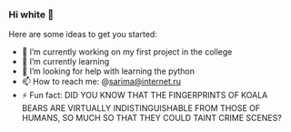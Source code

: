 ### Hi white 👋
Here are some ideas to get you started:
- 🔭 I’m currently working on my first project in the college
- 🌱 I’m currently learning 
- 🤔 I’m looking for help with learning the python
- 📫 How to reach me: @sarima@internet.ru
- ⚡ Fun fact: DID YOU KNOW THAT THE FINGERPRINTS OF KOALA BEARS ARE VIRTUALLY INDISTINGUISHABLE FROM THOSE OF HUMANS, SO MUCH SO THAT THEY COULD TAINT CRIME SCENES?
